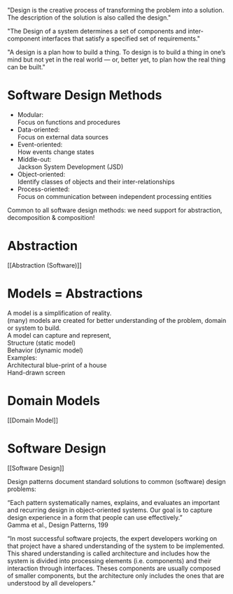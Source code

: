 "Design is the creative process of transforming the problem into a solution. The description of the solution is also called the design."  
  
"The Design of a system determines a set of components and inter-component interfaces that satisfy a specified set of requirements."

"A design is a plan how to build a thing. To design is to build a thing in one’s mind but not yet in the real world — or, better yet, to plan how the real thing can be built."

# Software Design Methods
- Modular:  
	Focus on functions and procedures  
- Data-oriented:  
	Focus on external data sources  
- Event-oriented:  
	How events change states  
- Middle-out:  
	Jackson System Development (JSD)  
- Object-oriented:  
	Identify classes of objects and their inter-relationships  
- Process-oriented:  
	Focus on communication between independent processing entities  

Common to all software design methods: we need support for abstraction, decomposition & composition!

# Abstraction
[[Abstraction (Software)]]

# Models = Abstractions
A model is a simplification of reality.  
(many) models are created for better understanding of the problem, domain or system to build.  
A model can capture and represent,  
	Structure (static model)  
	Behavior (dynamic model)  
Examples:  
	Architectural blue-print of a house  
	Hand-drawn screen

# Domain Models
[[Domain Model]]
# Software Design
[[Software Design]]

Design patterns document standard solutions to common (software) design problems:  

“Each pattern systematically names, explains, and evaluates an important and recurring design in object-oriented systems. Our goal is to capture design experience in a form that people can use effectively.”  
Gamma et al., Design Patterns, 199

“In most successful software projects, the expert developers working on that project have a shared understanding of the system to be implemented. This shared understanding is called architecture and includes how the system is divided into processing elements (i.e. components) and their interaction through interfaces. Theses components are usually composed of smaller components, but the architecture only includes the ones that are understood by all developers.”